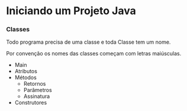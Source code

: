 # Iniciando um Projeto Java

### Classes

Todo programa precisa de uma classe e toda Classe tem um nome.

Por convenção os nomes das classes começam com letras maiúsculas.

- Main
- Atributos
- Métodos
    - Retornos
    - Parâmetros
    - Assinatura
- Construtores

```java

```